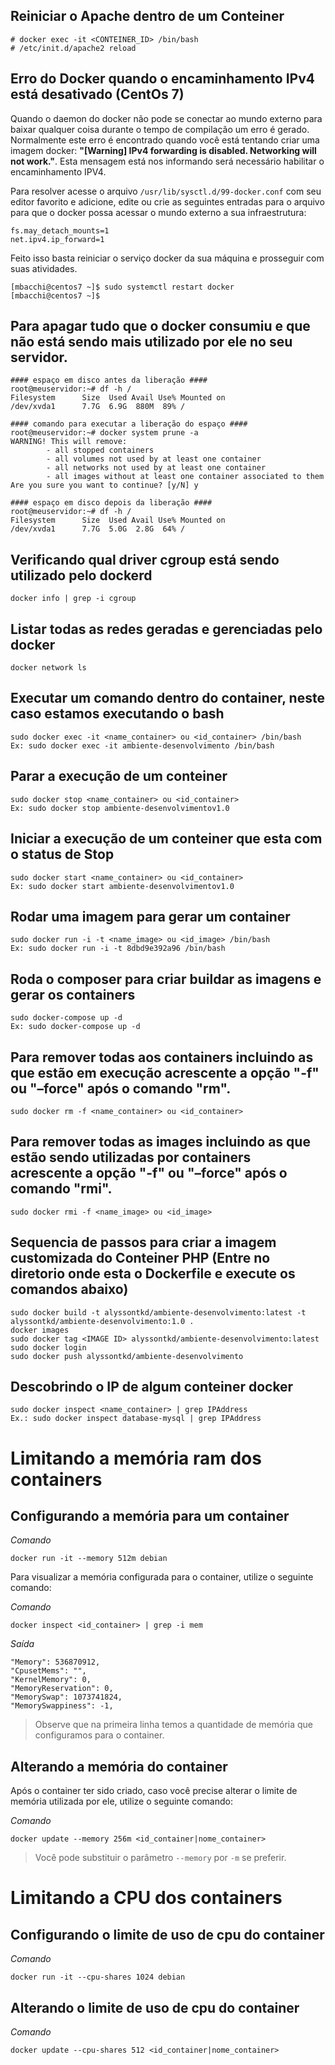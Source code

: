 ## Reiniciar o Apache dentro de um Conteiner
```
# docker exec -it <CONTEINER_ID> /bin/bash
# /etc/init.d/apache2 reload
```
## Erro do Docker quando o encaminhamento IPv4 está desativado (CentOs 7)
Quando o daemon do docker não pode se conectar ao mundo externo para baixar qualquer coisa durante o tempo de compilação um erro é gerado. Normalmente este erro é encontrado quando você está tentando criar uma imagem docker: **"[Warning] IPv4 forwarding is disabled. Networking will not work."**. Esta mensagem está nos informando será necessário habilitar o encaminhamento IPV4.

Para resolver acesse o arquivo `/usr/lib/sysctl.d/99-docker.conf` com seu editor favorito e adicione, edite ou crie as seguintes entradas para o arquivo para que o docker possa acessar o mundo externo a sua infraestrutura:
```
fs.may_detach_mounts=1
net.ipv4.ip_forward=1
```
Feito isso basta reiniciar o serviço docker da sua máquina e prosseguir com suas atividades.
```
[mbacchi@centos7 ~]$ sudo systemctl restart docker
[mbacchi@centos7 ~]$
```
## Para apagar tudo que o docker consumiu e que não está sendo mais utilizado por ele no seu servidor.
```
#### espaço em disco antes da liberação ####
root@meuservidor:~# df -h /
Filesystem      Size  Used Avail Use% Mounted on
/dev/xvda1      7.7G  6.9G  880M  89% /

#### comando para executar a liberação do espaço ####
root@meuservidor:~# docker system prune -a
WARNING! This will remove:
        - all stopped containers
        - all volumes not used by at least one container
        - all networks not used by at least one container
        - all images without at least one container associated to them
Are you sure you want to continue? [y/N] y

#### espaço em disco depois da liberação ####
root@meuservidor:~# df -h /
Filesystem      Size  Used Avail Use% Mounted on
/dev/xvda1      7.7G  5.0G  2.8G  64% /
```

##  Verificando qual driver cgroup está sendo utilizado pelo dockerd 
```
docker info | grep -i cgroup
```

##  Listar todas as redes geradas e gerenciadas pelo docker
```
docker network ls
```

##  Executar um comando dentro do container, neste caso estamos executando o bash
```
sudo docker exec -it <name_container> ou <id_container> /bin/bash 
Ex: sudo docker exec -it ambiente-desenvolvimento /bin/bash    
```

##  Parar a execução de um conteiner
```
sudo docker stop <name_container> ou <id_container>
Ex: sudo docker stop ambiente-desenvolvimentov1.0
```

##  Iniciar a execução de um conteiner que esta com o status de Stop
```
sudo docker start <name_container> ou <id_container>
Ex: sudo docker start ambiente-desenvolvimentov1.0
```

##  Rodar uma imagem para gerar um container
```
sudo docker run -i -t <name_image> ou <id_image> /bin/bash
Ex: sudo docker run -i -t 8dbd9e392a96 /bin/bash
```

##  Roda o composer para criar buildar as imagens e gerar os containers
```
sudo docker-compose up -d
Ex: sudo docker-compose up -d
```

##  Para remover todas aos containers incluindo as que estão em execução acrescente a opção "-f" ou "–force" após o comando "rm".
```
sudo docker rm -f <name_container> ou <id_container>
```

##  Para remover todas as images incluindo as que estão sendo utilizadas por containers acrescente a opção "-f" ou "–force" após o comando "rmi".
```
sudo docker rmi -f <name_image> ou <id_image>
```

##  Sequencia de passos para criar a imagem customizada do Conteiner PHP (Entre no diretorio onde esta o Dockerfile e execute os comandos abaixo)
```
sudo docker build -t alyssontkd/ambiente-desenvolvimento:latest -t alyssontkd/ambiente-desenvolvimento:1.0 .
docker images
sudo docker tag <IMAGE ID> alyssontkd/ambiente-desenvolvimento:latest
sudo docker login
sudo docker push alyssontkd/ambiente-desenvolvimento
```

##  Descobrindo o IP de algum conteiner docker
```
sudo docker inspect <name_container> | grep IPAddress
Ex.: sudo docker inspect database-mysql | grep IPAddress
```

# Limitando a memória ram dos containers

## Configurando a memória para um container

*Comando*
```console
docker run -it --memory 512m debian
```

Para visualizar a memória configurada para o container, utilize o seguinte comando:

*Comando*
```console
docker inspect <id_container> | grep -i mem
```

*Saída*
```console
"Memory": 536870912,
"CpusetMems": "",
"KernelMemory": 0,
"MemoryReservation": 0,
"MemorySwap": 1073741824,
"MemorySwappiness": -1,
```

> Observe que na primeira linha temos a quantidade de memória que configuramos para o container.

## Alterando a memória do container

Após o container ter sido criado, caso você precise alterar o limite de memória utilizada por ele, utilize o seguinte comando:

*Comando*
```console
docker update --memory 256m <id_container|nome_container>
```

> Você pode substituir o parâmetro ``--memory`` por ``-m`` se preferir.

# Limitando a CPU dos containers

## Configurando o limite de uso de cpu do container

*Comando*
```console
docker run -it --cpu-shares 1024 debian
```

## Alterando o limite de uso de cpu do container

*Comando*
```console
docker update --cpu-shares 512 <id_container|nome_container>
```
